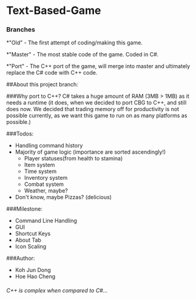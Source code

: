 # Text-Based-Game

### Branches
*"Old" - The first attempt of coding/making this game.

*"Master" - The most stable code of the game. Coded in C#.

*"Port" - The C++ port of the game, will merge into master and ultimately replace the C# code with C++ code.

##About this project branch:

###Why port to C++?
C# takes a huge amount of RAM (3MB > 1MB) as it needs a runtime (it does, when we decided to port CBG to C++, and still does now. We decided that trading memory off for productivity is not possible currently, as we want this game to run on as many platforms as possible.)

###Todos:
- Handling command history
- Majority of game logic (importance are sorted ascendingly!)
  * Player statuses(from health to stamina)
  * Item system
  * Time system
  * Inventory system
  * Combat system
  * Weather, maybe?
- Don't know, maybe Pizzas? (delicious)

###Milestone:
- Command Line Handling
- GUI
- Shortcut Keys
- About Tab
- Icon Scaling

###Author:
- Koh Jun Dong
- Hoe Hao Cheng


###### C++ is complex when compared to C#...
